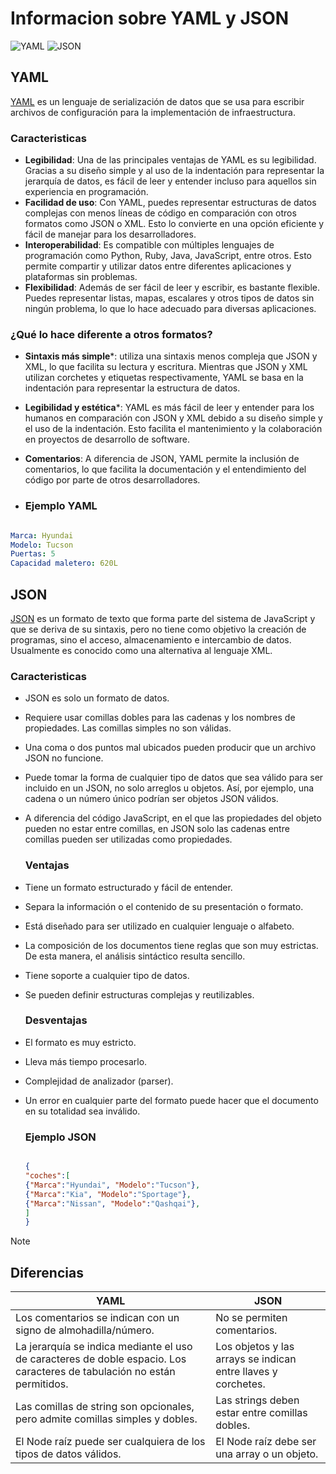 # Informacion sobre YAML y JSON
![YAML](https://upload.wikimedia.org/wikipedia/commons/9/92/Yaml_logo.png)
![JSON](https://www.opc-router.com/wp-content/uploads/2020/08/was-ist-json_600x250px-1.jpg)
## YAML
[YAML](https://en.wikipedia.org/wiki/YAML) es un lenguaje de serialización de datos que se usa para escribir archivos de configuración para la implementación de infraestructura.
### Caracteristicas
- **Legibilidad**: Una de las principales ventajas de YAML es su legibilidad. Gracias a su diseño simple y al uso de la indentación para representar la jerarquía de datos, es fácil de leer y entender incluso para aquellos sin experiencia en programación.
- **Facilidad de uso**: Con YAML, puedes representar estructuras de datos complejas con menos líneas de código en comparación con otros formatos como JSON o XML. Esto lo convierte en una opción eficiente y fácil de manejar para los desarrolladores.
- **Interoperabilidad**: Es compatible con múltiples lenguajes de programación como Python, Ruby, Java, JavaScript, entre otros. Esto permite compartir y utilizar datos entre diferentes aplicaciones y plataformas sin problemas.
- **Flexibilidad**: Además de ser fácil de leer y escribir, es bastante flexible. Puedes representar listas, mapas, escalares y otros tipos de datos sin ningún problema, lo que lo hace adecuado para diversas aplicaciones.
### ¿Qué lo hace diferente a otros formatos?
- **Sintaxis más simple***: utiliza una sintaxis menos compleja que JSON y XML, lo que facilita su lectura y escritura. Mientras que JSON y XML utilizan corchetes y etiquetas respectivamente, YAML se basa en la indentación para representar la estructura de datos.
- **Legibilidad y estética***: YAML es más fácil de leer y entender para los humanos en comparación con JSON y XML debido a su diseño simple y el uso de la indentación. Esto facilita el mantenimiento y la colaboración en proyectos de desarrollo de software.
- **Comentarios**: A diferencia de JSON, YAML permite la inclusión de comentarios, lo que facilita la documentación y el entendimiento del código por parte de otros desarrolladores.
  
- ### Ejemplo YAML

```yaml

Marca: Hyundai
Modelo: Tucson
Puertas: 5
Capacidad maletero: 620L
```

## JSON
[JSON](https://en.wikipedia.org/wiki/JSON) es un formato de texto que forma parte del sistema de JavaScript y que se deriva de su sintaxis, pero no tiene como objetivo la creación de programas, sino el acceso, almacenamiento e intercambio de datos. Usualmente es conocido como una alternativa al lenguaje XML.
### Caracteristicas

- JSON es solo un formato de datos.
- Requiere usar comillas dobles para las cadenas y los nombres de propiedades. Las comillas simples no son válidas.
- Una coma o dos puntos mal ubicados pueden producir que un archivo JSON no funcione.
- Puede tomar la forma de cualquier tipo de datos que sea válido para ser incluido en un JSON, no solo arreglos u objetos. Así, por ejemplo, una cadena o un número único podrían ser objetos JSON válidos.
- A diferencia del código JavaScript, en el que las propiedades del objeto pueden no estar entre comillas, en JSON solo las cadenas entre comillas pueden ser utilizadas como propiedades.

  ### Ventajas
- Tiene un formato estructurado y fácil de entender.
- Separa la información o el contenido de su presentación o formato.
- Está diseñado para ser utilizado en cualquier lenguaje o alfabeto.
- La composición de los documentos tiene reglas que son muy estrictas. De esta manera, el análisis sintáctico resulta sencillo.
- Tiene soporte a cualquier tipo de datos.
- Se pueden definir estructuras complejas y reutilizables.

  ### Desventajas
- El formato es muy estricto.
- Lleva más tiempo procesarlo.
- Complejidad de analizador (parser).
- Un error en cualquier parte del formato puede hacer que el documento en su totalidad sea inválido.

  ### Ejemplo JSON
  
  ```json
  
  {
  "coches":[
  {"Marca":"Hyundai", "Modelo":"Tucson"},
  {"Marca":"Kia", "Modelo":"Sportage"},
  {"Marca":"Nissan", "Modelo":"Qashqai"},
  ]
  }

  ```

> [!NOTE]
> ## Diferencias
> | YAML  | JSON |
> | ------------- | ------------- |
> | Los comentarios se indican con un signo de almohadilla/número.  | No se permiten comentarios.  |
> | La jerarquía se indica mediante el uso de caracteres de doble espacio. Los caracteres de tabulación no están permitidos.  | Los objetos y las arrays se indican entre llaves y corchetes.  |
> | Las comillas de string son opcionales, pero admite comillas simples y dobles.  | Las strings deben estar entre comillas dobles.  |
> | El Node raíz puede ser cualquiera de los tipos de datos válidos.  | El Node raíz debe ser una array o un objeto.  |
